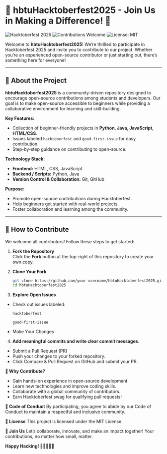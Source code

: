 # 🎉 hbtuHacktoberfest2025 - Join Us in Making a Difference! 🎉

![Hacktoberfest 2025](https://img.shields.io/badge/Hacktoberfest-2025-blue)
![Contributions Welcome](https://img.shields.io/badge/Contributions-Welcome-brightgreen)
![License: MIT](https://img.shields.io/badge/License-MIT-yellow)

Welcome to **hbtuHacktoberfest2025**! We’re thrilled to participate in Hacktoberfest 2025 and invite you to contribute to our project. Whether you’re an experienced open-source contributor or just starting out, there’s something here for everyone!  

---

## 🌟 About the Project

**hbtuHacktoberfest2025** is a community-driven repository designed to encourage open-source contributions among students and developers. Our goal is to make open-source accessible to beginners while providing a collaborative environment for learning and skill-building.  

**Key Features:**
- Collection of beginner-friendly projects in **Python, Java, JavaScript, HTML/CSS**.
- Issues labeled `hacktoberfest` and `good-first-issue` for easy contribution.
- Step-by-step guidance on contributing to open-source.

**Technology Stack:**
- **Frontend:** HTML, CSS, JavaScript  
- **Backend / Scripts:** Python, Java  
- **Version Control & Collaboration:** Git, GitHub  

**Purpose:**  
- Promote open-source contributions during Hacktoberfest.  
- Help beginners get started with real-world projects.  
- Foster collaboration and learning among the community.  

---

## 🚀 How to Contribute

We welcome all contributors! Follow these steps to get started:

1. **Fork the Repository**  
   Click the **Fork** button at the top-right of this repository to create your own copy.

2. **Clone Your Fork**  
   ```bash
   git clone https://github.com/your-username/hbtuHacktoberfest2025.git
   cd hbtuHacktoberfest2025

3. **Explore Open Issues**
- Check out issues labeled:
   ```
   hacktoberfest

   good-first-issue

- Make Your Changes

4. **Add meaningful commits and write clear commit messages.**
- Submit a Pull Request (PR)
- Push your changes to your forked repository.
- Click Compare & Pull Request on GitHub and submit your PR.

**🎁 Why Contribute?**
- Gain hands-on experience in open-source development.
- Learn new technologies and improve coding skills.
- Collaborate with a global community of contributors.
- Earn Hacktoberfest swag for qualifying pull requests!

**📄 Code of Conduct**
By participating, you agree to abide by our Code of Conduct
 to maintain a respectful and inclusive community.

**📜 License**
This project is licensed under the MIT License.

**🙌 Join Us**
Let’s collaborate, innovate, and make an impact together! Your contributions, no matter how small, matter.

**Happy Hacking! 👩‍💻👨‍💻✨**
